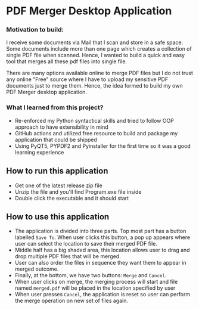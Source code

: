 # PDF Merger Desktop Application

### Motivation to build:
I receive some documents via Mail that I scan and store in a safe space. Some documents include
more than one page which creates a collection of single PDF file when scanned. Hence, I wanted to build
a quick and easy tool that merges all these pdf files into single file.

There are many options available online to merge PDF files but I do not trust any online "Free" source where
I have to upload my sensitive PDF documents just to merge them. Hence, the idea formed to build my own PDF Merger desktop application.

### What I learned from this project?
- Re-enforced my Python syntactical skills and tried to follow OOP approach to have extensibility in mind
- GitHub actions and utilized free resource to build and package my application that could be shipped
- Using PyQT5, PYPDF2 and Pyinstaller for the first time so it was a good learning experience 

## How to run this application
- Get one of the latest release zip file
- Unzip the file and you'll find Program.exe file inside
- Double click the executable and it should start

## How to use this application
- The application is divided into three parts. Top most part has a button labelled `Save To`. When user clicks this button, a pop up appears where user can select the location to save their merged PDF file.
- Middle half has a big shaded area, this location allows user to drag and drop multiple PDF files that will be merged.
- User can also order the files in sequence they want them to appear in merged outcome.
- Finally, at the bottom, we have two buttons: `Merge` and `Cancel`.
- When user clicks on merge, the merging process will start and file named `merged.pdf` will be placed in 
the location specified by user
- When user presses `Cancel`, the application is reset so user can perform the merge operation on new set of files again.